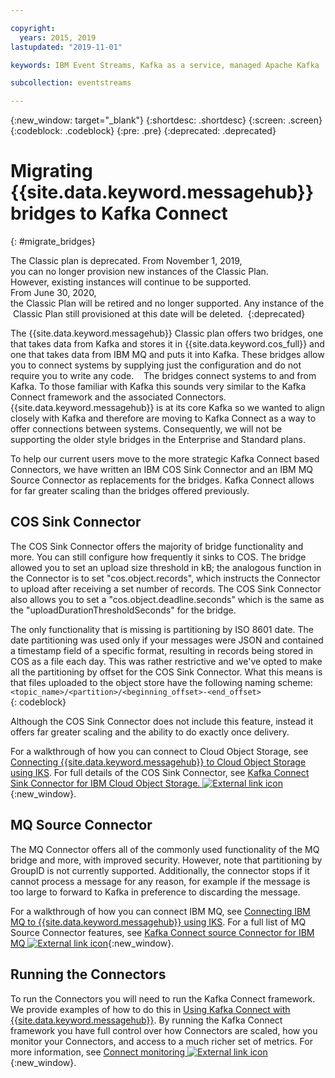 ```yaml
---

copyright:
  years: 2015, 2019
lastupdated: "2019-11-01"

keywords: IBM Event Streams, Kafka as a service, managed Apache Kafka

subcollection: eventstreams

---
```


{:new_window: target="_blank"}
{:shortdesc: .shortdesc}
{:screen: .screen}
{:codeblock: .codeblock}
{:pre: .pre}
{:deprecated: .deprecated}

# Migrating {{site.data.keyword.messagehub}} bridges to Kafka Connect
{: #migrate_bridges}

The Classic plan is deprecated. From November 1, 2019, you can no longer provision new instances of the Classic Plan. <br/>However, existing instances will continue to be supported.
From June 30, 2020, the Classic Plan will be retired and no longer supported. Any instance of the Classic Plan still provisioned at this date will be deleted. 
{:deprecated}

The {{site.data.keyword.messagehub}} Classic plan offers two bridges, one that takes data from Kafka and stores it in {{site.data.keyword.cos_full}} and one that takes data from IBM MQ and puts it into Kafka. These bridges allow you to connect systems by supplying just the configuration and do not require you to write any code. 
 
The bridges connect systems to and from Kafka. To those familiar with Kafka this sounds very similar to the Kafka Connect framework and the associated Connectors. {{site.data.keyword.messagehub}} is at its core Kafka so we wanted to align closely with Kafka and therefore are moving to Kafka Connect as a way to offer connections between systems. Consequently, we will not be supporting the older style bridges in the Enterprise and Standard plans.

To help our current users move to the more strategic Kafka Connect based Connectors, we have written an IBM COS Sink Connector and an IBM MQ Source Connector as replacements for the bridges. Kafka Connect allows for far greater scaling than the bridges offered previously. 

## COS Sink Connector
The COS Sink Connector offers the majority of bridge functionality and more. You can still configure how frequently it sinks to COS. The bridge allowed you to set an upload size threshold in kB; the analogous function in the Connector is to set "cos.object.records", which instructs the Connector to upload after receiving a set number of records. The COS Sink Connector also allows you to set a "cos.object.deadline.seconds" which is the same as the "uploadDurationThresholdSeconds" for the bridge. 

The only functionality that is missing is partitioning by ISO 8601 date. The date partitioning was used only if your messages were JSON and contained a timestamp field of a specific format, resulting in records being stored in COS as a file each day. This was rather restrictive and we've opted to make all the partitioning by offset for the COS Sink Connector. What this means is that files uploaded to the object store have the following naming scheme: 
 
<code>
&lt;topic_name&gt;/&lt;partition&gt;/&lt;beginning_offset&gt;-&lt;end_offset&gt;
</code>
{: codeblock} 

Although the COS Sink Connector does not include this feature, instead it offers far greater scaling and the ability to do exactly once delivery. 

For a walkthrough of how you can connect to Cloud Object Storage, see 
[Connecting {{site.data.keyword.messagehub}} to Cloud Object Storage using IKS](/docs/services/EventStreams?topic=eventstreams-cos_connector). For full details of the COS Sink Connector, see 
[Kafka Connect Sink Connector for IBM Cloud Object Storage. ![External link icon](../../icons/launch-glyph.svg "External link icon")](https://github.com/ibm-messaging/kafka-connect-ibmcos-sink){:new_window}.


## MQ Source Connector
The MQ Connector offers all of the commonly used functionality of the MQ bridge and more, with improved security. However, note that partitioning by GroupID is not currently supported. Additionally, the connector stops if it cannot process a message for any reason, for example if the message is too large to forward to Kafka in preference to discarding the message.

For a walkthrough of how you can connect IBM MQ, see 
[Connecting IBM MQ to {{site.data.keyword.messagehub}} using IKS](/docs/services/EventStreams?topic=eventstreams-mq_connector). For a full list of MQ Source Connector features, see [Kafka Connect source Connector for IBM MQ ![External link icon](../../icons/launch-glyph.svg "External link icon")](https://github.com/ibm-messaging/kafka-connect-mq-source){:new_window}.
 
## Running the Connectors
To run the Connectors you will need to run the Kafka Connect framework. We provide examples of how to do this in [Using Kafka Connect with {{site.data.keyword.messagehub}}](/docs/services/EventStreams?topic=eventstreams-kafka_connect). By running the Kafka Connect framework you have full control over how Connectors are scaled, how you monitor your Connectors, and access to a much richer set of metrics. For more information, see 
[Connect monitoring ![External link icon](../../icons/launch-glyph.svg "External link icon")](https://kafka.apache.org/documentation.html#connect_monitoring){:new_window}.

